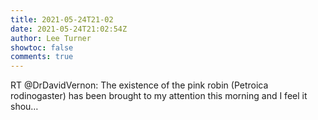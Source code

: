 ```yaml
---
title: 2021-05-24T21-02
date: 2021-05-24T21:02:54Z
author: Lee Turner
showtoc: false
comments: true
---
```


RT @DrDavidVernon: The existence of the pink robin (Petroica rodinogaster) has been brought to my attention this morning and I feel it shou…

